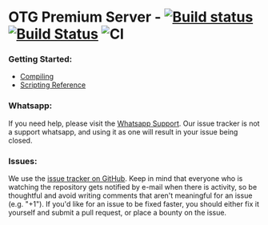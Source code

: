 # OTG Premium Server - [![Build status](https://ci.appveyor.com/api/projects/status/y69059itp38j0u65?svg=true)](https://ci.appveyor.com/project/malucooo/otg-premium-version)  [![Build Status](https://travis-ci.com/malucooo/OTG-Premium-Version.svg?branch=master)](https://travis-ci.com/malucooo/OTG-Premium-Version) ![CI](https://github.com/OTG-Developers/OTG-Premium-Version/workflows/CI/badge.svg)

### Getting Started:
* [Compiling](https://github.com/otland/forgottenserver/wiki/Compiling)
* [Scripting Reference](https://github.com/otland/forgottenserver/wiki/Script-Interface)

### Whatsapp:
If you need help, please visit the [Whatsapp Support](https://chat.whatsapp.com/ELM9aLYegRC0dMid7Xa5hH). Our issue tracker is not a support whatsapp, and using it as one will result in your issue being closed.

### Issues:
We use the [issue tracker on GitHub](https://github.com/otglobal/server/issues). Keep in mind that everyone who is watching the repository gets notified by e-mail when there is activity, so be thoughtful and avoid writing comments that aren't meaningful for an issue (e.g. "+1"). If you'd like for an issue to be fixed faster, you should either fix it yourself and submit a pull request, or place a bounty on the issue.
